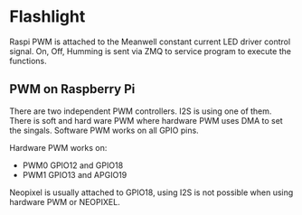 # Flashlight
Raspi PWM is attached to the Meanwell constant current LED driver control signal.
On, Off, Humming is sent via ZMQ to service program to execute the functions.

## PWM on Raspberry Pi
There are two independent PWM controllers. I2S is using one of them.
There is soft and hard ware PWM where hardware PWM uses DMA to set the singals.
Software PWM works on all GPIO pins.

Hardware PWM works on:
- PWM0 GPIO12 and GPIO18
- PWM1 GPIO13 and APGIO19

Neopixel is usually attached to GPIO18, using I2S is not possible when using hardware PWM or NEOPIXEL. 
